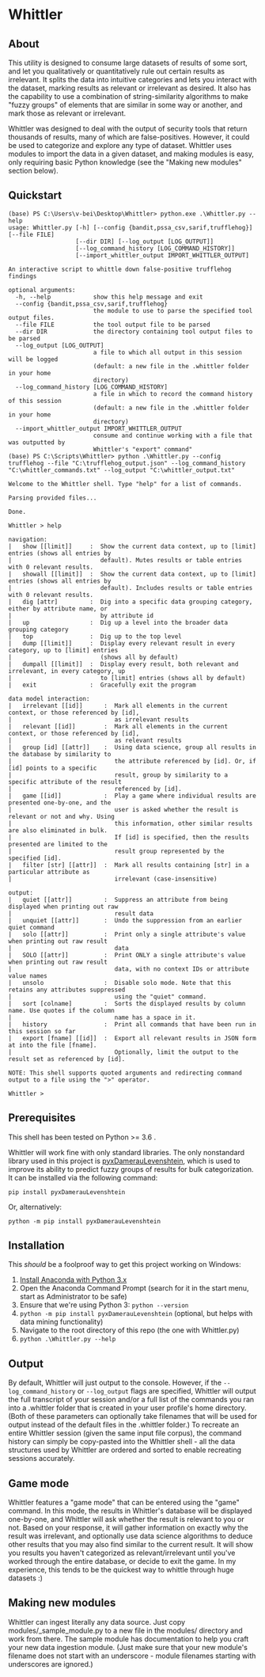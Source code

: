 # Whittler

## About

This utility is designed to consume large datasets of results of some sort, and let you qualitatively or quantitatively rule out certain results as irrelevant. It splits the data into intuitive categories and lets you interact with the dataset, marking results as relevant or irrelevant as desired. It also has the capability to use a combination of string-similarity algorithms to make "fuzzy groups" of elements that are similar in some way or another, and mark those as relevant or irrelevant.

Whittler was designed to deal with the output of security tools that return thousands of results, many of which are false-positives. However, it could be used to categorize and explore any type of dataset. Whittler uses modules to import the data in a given dataset, and making modules is easy, only requiring basic Python knowledge (see the "Making new modules" section below).

## Quickstart

```
(base) PS C:\Users\v-bei\Desktop\Whittler> python.exe .\Whittler.py --help
usage: Whittler.py [-h] [--config {bandit,pssa_csv,sarif,trufflehog}] [--file FILE]
                   [--dir DIR] [--log_output [LOG_OUTPUT]]
                   [--log_command_history [LOG_COMMAND_HISTORY]]
                   [--import_whittler_output IMPORT_WHITTLER_OUTPUT]

An interactive script to whittle down false-positive trufflehog findings

optional arguments:
  -h, --help            show this help message and exit
  --config {bandit,pssa_csv,sarif,trufflehog}
                        the module to use to parse the specified tool output files.
  --file FILE           the tool output file to be parsed
  --dir DIR             the directory containing tool output files to be parsed
  --log_output [LOG_OUTPUT]
                        a file to which all output in this session will be logged
                        (default: a new file in the .whittler folder in your home
                        directory)
  --log_command_history [LOG_COMMAND_HISTORY]
                        a file in which to record the command history of this session
                        (default: a new file in the .whittler folder in your home
                        directory)
  --import_whittler_output IMPORT_WHITTLER_OUTPUT
                        consume and continue working with a file that was outputted by
                        Whittler's "export" command"
(base) PS C:\Scripts\Whittler> python .\Whittler.py --config trufflehog --file "C:\trufflehog_output.json" --log_command_history "C:\whittler_commands.txt" --log_output "C:\whittler_output.txt"

Welcome to the Whittler shell. Type "help" for a list of commands.

Parsing provided files...

Done.

Whittler > help

navigation:
|   show [[limit]]     :  Show the current data context, up to [limit] entries (shows all entries by
|                         default). Mutes results or table entries with 0 relevant results.
|   showall [[limit]]  :  Show the current data context, up to [limit] entries (shows all entries by
|                         default). Includes results or table entries with 0 relevant results.
|   dig [attr]         :  Dig into a specific data grouping category, either by attribute name, or
|                         by attribute id
|   up                 :  Dig up a level into the broader data grouping category
|   top                :  Dig up to the top level
|   dump [[limit]]     :  Display every relevant result in every category, up to [limit] entries
|                         (shows all by default)
|   dumpall [[limit]]  :  Display every result, both relevant and irrelevant, in every category, up
|                         to [limit] entries (shows all by default)
|   exit               :  Gracefully exit the program

data model interaction:
|   irrelevant [[id]]      :  Mark all elements in the current context, or those referenced by [id],
|                             as irrelevant results
|   relevant [[id]]        :  Mark all elements in the current context, or those referenced by [id],
|                             as relevant results
|   group [id] [[attr]]    :  Using data science, group all results in the database by similarity to
|                             the attribute referenced by [id]. Or, if [id] points to a specific
|                             result, group by similarity to a specific attribute of the result
|                             referenced by [id].
|   game [[id]]            :  Play a game where individual results are presented one-by-one, and the
|                             user is asked whether the result is relevant or not and why. Using
|                             this information, other similar results are also eliminated in bulk.
|                             If [id] is specified, then the results presented are limited to the
|                             result group represented by the specified [id].
|   filter [str] [[attr]]  :  Mark all results containing [str] in a particular attribute as
|                             irrelevant (case-insensitive)

output:
|   quiet [[attr]]         :  Suppress an attribute from being displayed when printing out raw
|                             result data
|   unquiet [[attr]]       :  Undo the suppression from an earlier quiet command
|   solo [[attr]]          :  Print only a single attribute's value when printing out raw result
|                             data
|   SOLO [[attr]]          :  Print ONLY a single attribute's value when printing out raw result
|                             data, with no context IDs or attribute value names
|   unsolo                 :  Disable solo mode. Note that this retains any attributes suppressed
|                             using the "quiet" command.
|   sort [colname]         :  Sorts the displayed results by column name. Use quotes if the column
|                             name has a space in it.
|   history                :  Print all commands that have been run in this session so far
|   export [fname] [[id]]  :  Export all relevant results in JSON form at into the file [fname].
|                             Optionally, limit the output to the result set as referenced by [id].

NOTE: This shell supports quoted arguments and redirecting command output to a file using the ">" operator.

Whittler > 
```

## Prerequisites

This shell has been tested on Python >= 3.6 .

Whittler will work fine with only standard libraries. The only nonstandard library used in this project is [pyxDamerauLevenshtein](https://github.com/gfairchild/pyxDamerauLevenshtein), which is used to improve its ability to predict fuzzy groups of results for bulk categorization. It can be installed via the following command:

```
pip install pyxDamerauLevenshtein
```

Or, alternatively:

```
python -m pip install pyxDamerauLevenshtein
```

## Installation

This *should* be a foolproof way to get this project working on Windows:

1. [Install Anaconda with Python 3.x](https://www.anaconda.com/products/individual)
2. Open the Anaconda Command Prompt (search for it in the start menu, start as Administrator to be safe)
3. Ensure that we're using Python 3: `python --version`
4. `python -m pip install pyxDamerauLevenshtein` (optional, but helps with data mining functionality)
5. Navigate to the root directory of this repo (the one with Whittler.py)
6. `python .\Whittler.py --help`

## Output

By default, Whittler will just output to the console. However, if the `--log_command_history` or `--log_output` flags are specified, Whittler will output the full transcript of your session and/or a full list of the commands you ran into a .whittler folder that is created in your user profile's home directory. (Both of these parameters can optionally take filenames that will be used for output instead of the default files in the .whittler folder.) To recreate an entire Whittler session (given the same input file corpus), the command history can simply be copy-pasted into the Whittler shell - all the data structures used by Whittler are ordered and sorted to enable recreating sessions accurately.

## Game mode

Whittler features a "game mode" that can be entered using the "game" command. In this mode, the results in Whittler's database will be displayed one-by-one, and Whittler will ask whether the result is relevant to you or not. Based on your response, it will gather information on exactly why the result was irrelevant, and optionally use data science algorithms to deduce other results that you may also find similar to the current result. It will show you results you haven't categorized as relevant/irrelevant until you've worked through the entire database, or decide to exit the game. In my experience, this tends to be the quickest way to whittle through huge datasets :)

## Making new modules

Whittler can ingest literally any data source. Just copy modules/_sample_module.py to a new file in the modules/ directory and work from there. The sample module has documentation to help you craft your new data ingestion module. (Just make sure that your new module's filename does not start with an underscore - module filenames starting with underscores are ignored.)